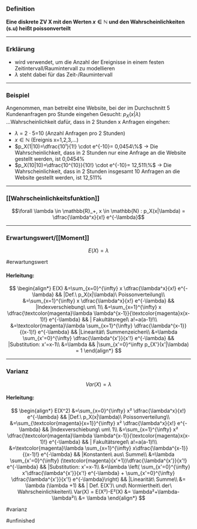 ### Definition
**Eine diskrete ZV X mit den Werten $x \in \mathbb{N}$ und den Wahrscheinlichkeiten (s.u) heißt poissonverteilt**

----------------------

### Erklärung
* wird verwendet, um die Anzahl der Ereignisse in einem festen Zeitintervall/Raumintervall zu modellieren
* $\lambda$ steht dabei für das Zeit-/Raumintervall

--------------

### Beispiel

Angenommen, man betreibt eine Website, bei der im Durchschnitt 5 Kundenanfragen pro Stunde eingehen
Gesucht: $p_X(x|\lambda)$ ...Wahrscheinlichkeit dafür, dass in 2 Stunden x Anfragen eingehen:
* $\lambda$ = 2 $\cdot$ 5=10 (Anzahl Anfragen pro 2 Stunden)
* $x\in \mathbb N$ (Ereignis x=1,2,3,...)
* $p_X(1|10)=\dfrac{10¹}{1!} \cdot e^{-10}= 0,0454\%$                     -> Die Wahrscheinlichkeit, dass in 2 Stunden nur eine Anfrage an die Website gestellt werden, ist 0,0454%
* $p_X(10|10)=\dfrac{10^{10}}{10!} \cdot e^{-10}= 12,511\%$                 -> Die Wahrscheinlichkeit, dass in 2 Stunden insgesamt 10 Anfragen an die Website gestellt werden, ist 12,511%

---------------

### [[Wahrscheinlichkeitsfunktion]]

$$\forall \lambda \in \mathbb{R}_+, x \in \mathbb{N} : p_X(x|\lambda) = \dfrac{\lambda^x}{x!} e^{-\lambda}$$

----------------

### Erwartungswert/[[Moment]]

$$E(X) = \lambda$$

#erwartungswert
#### Herleitung:

$$ 
\begin{align*}
E(X) &=\sum_{x=0}^{\infty} x \dfrac{\lambda^x}{x!} e^{-\lambda} && |Def.\ p_X(x|\lambda)\ Poissonverteilung\\
&=\sum_{x=1}^{\infty} x \dfrac{\lambda^x}{x!} e^{-\lambda} && |Indexverschiebung\ um\ 1\\
&=\sum_{x=1}^{\infty} x \dfrac{\textcolor{magenta}\lambda \lambda^{x-1}}{\textcolor{magenta}x(x-1)!} e^{-\lambda}
 && | Fakultätsregel\ a!=a(a-1)!\\
&=\textcolor{magenta}\lambda \sum_{x=1}^{\infty} \dfrac{\lambda^{x-1}}{(x-1)!} e^{-\lambda} && |Linearität\ Summenzeichen\\
&=\lambda \sum_{x'=0}^{\infty} \dfrac{\lambda^{x'}}{x'!} e^{-\lambda} && |Substitution: x'=x-1\\
&=\lambda && |\sum_{x'=0}^\infty p_{X'}(x'|\lambda) = 1
\end{align*}
$$

-----------
### Varianz

$$
Var(X) = \lambda
$$

#### Herleitung:

$$
\begin{align*}
E(X^2) &=\sum_{x=0}^{\infty} x² \dfrac{\lambda^x}{x!} e^{-\lambda} && |Def.\ p_X(x|\lambda)\ Poissonverteilung\\
&=\sum_{\textcolor{magenta}{x=1}}^{\infty} x² \dfrac{\lambda^x}{x!} e^{-\lambda} && |Indexverschiebung\ um\ 1\\
&=\sum_{x=1}^{\infty} x² \dfrac{\textcolor{magenta}\lambda \lambda^{x-1}}{\textcolor{magenta}x(x-1)!} e^{-\lambda}
 && | Fakultätsregel\ a!=a(a-1)!\\
&=\textcolor{magenta}\lambda \sum_{x=1}^{\infty} x\dfrac{\lambda^{x-1}}{(x-1)!} e^{-\lambda} && |Konstanten\ aus\ Summe\\
&=\lambda \sum_{x'=0}^{\infty} (\textcolor{magenta}{x'+1})\dfrac{\lambda^{x'}}{x'!} e^{-\lambda} && |Substitution: x'=x-1\\
&=\lambda \left( \sum_{x'=0}^{\infty} x'\dfrac{\lambda^{x'}}{x'!} e^{-\lambda} + \sum_{x'=0}^{\infty} \dfrac{\lambda^{x'}}{x'!} e^{-\lambda}\right) && |Linearität\ Summe\\
&= \lambda (\lambda +1) && | Def. E(X')\ und\ Normiertheit\ der\ Wahrscheinlichkeiten\\
Var(X) = E(X²)-E²(X) &= \lambda²+\lambda-\lambda²\\
&= \lambda
\end{align*}
$$

#varianz

#unfinished 